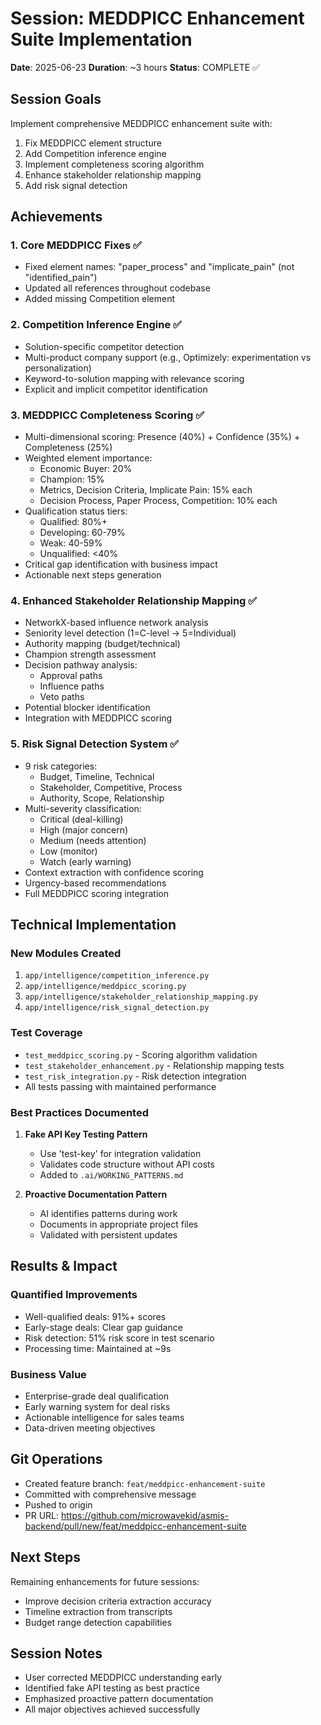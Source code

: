 # Session: MEDDPICC Enhancement Suite Implementation
**Date**: 2025-06-23
**Duration**: ~3 hours
**Status**: COMPLETE ✅

## Session Goals
Implement comprehensive MEDDPICC enhancement suite with:
1. Fix MEDDPICC element structure
2. Add Competition inference engine
3. Implement completeness scoring algorithm
4. Enhance stakeholder relationship mapping
5. Add risk signal detection

## Achievements

### 1. Core MEDDPICC Fixes ✅
- Fixed element names: "paper_process" and "implicate_pain" (not "identified_pain")
- Updated all references throughout codebase
- Added missing Competition element

### 2. Competition Inference Engine ✅
- Solution-specific competitor detection
- Multi-product company support (e.g., Optimizely: experimentation vs personalization)
- Keyword-to-solution mapping with relevance scoring
- Explicit and implicit competitor identification

### 3. MEDDPICC Completeness Scoring ✅
- Multi-dimensional scoring: Presence (40%) + Confidence (35%) + Completeness (25%)
- Weighted element importance:
  - Economic Buyer: 20%
  - Champion: 15%
  - Metrics, Decision Criteria, Implicate Pain: 15% each
  - Decision Process, Paper Process, Competition: 10% each
- Qualification status tiers:
  - Qualified: 80%+
  - Developing: 60-79%
  - Weak: 40-59%
  - Unqualified: <40%
- Critical gap identification with business impact
- Actionable next steps generation

### 4. Enhanced Stakeholder Relationship Mapping ✅
- NetworkX-based influence network analysis
- Seniority level detection (1=C-level → 5=Individual)
- Authority mapping (budget/technical)
- Champion strength assessment
- Decision pathway analysis:
  - Approval paths
  - Influence paths
  - Veto paths
- Potential blocker identification
- Integration with MEDDPICC scoring

### 5. Risk Signal Detection System ✅
- 9 risk categories:
  - Budget, Timeline, Technical
  - Stakeholder, Competitive, Process
  - Authority, Scope, Relationship
- Multi-severity classification:
  - Critical (deal-killing)
  - High (major concern)
  - Medium (needs attention)
  - Low (monitor)
  - Watch (early warning)
- Context extraction with confidence scoring
- Urgency-based recommendations
- Full MEDDPICC scoring integration

## Technical Implementation

### New Modules Created
1. `app/intelligence/competition_inference.py`
2. `app/intelligence/meddpicc_scoring.py`
3. `app/intelligence/stakeholder_relationship_mapping.py`
4. `app/intelligence/risk_signal_detection.py`

### Test Coverage
- `test_meddpicc_scoring.py` - Scoring algorithm validation
- `test_stakeholder_enhancement.py` - Relationship mapping tests
- `test_risk_integration.py` - Risk detection integration
- All tests passing with maintained performance

### Best Practices Documented
1. **Fake API Key Testing Pattern**
   - Use 'test-key' for integration validation
   - Validates code structure without API costs
   - Added to `.ai/WORKING_PATTERNS.md`

2. **Proactive Documentation Pattern**
   - AI identifies patterns during work
   - Documents in appropriate project files
   - Validated with persistent updates

## Results & Impact

### Quantified Improvements
- Well-qualified deals: 91%+ scores
- Early-stage deals: Clear gap guidance
- Risk detection: 51% risk score in test scenario
- Processing time: Maintained at ~9s

### Business Value
- Enterprise-grade deal qualification
- Early warning system for deal risks
- Actionable intelligence for sales teams
- Data-driven meeting objectives

## Git Operations
- Created feature branch: `feat/meddpicc-enhancement-suite`
- Committed with comprehensive message
- Pushed to origin
- PR URL: https://github.com/microwavekid/asmis-backend/pull/new/feat/meddpicc-enhancement-suite

## Next Steps
Remaining enhancements for future sessions:
- Improve decision criteria extraction accuracy
- Timeline extraction from transcripts
- Budget range detection capabilities

## Session Notes
- User corrected MEDDPICC understanding early
- Identified fake API testing as best practice
- Emphasized proactive pattern documentation
- All major objectives achieved successfully